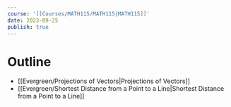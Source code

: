 ```yaml
---
course: '[[Courses/MATH115/MATH115|MATH115]]'
date: 2023-09-25
publish: true
---
```


# Outline
- [[Evergreen/Projections of Vectors|Projections of Vectors]]
- [[Evergreen/Shortest Distance from a Point to a Line|Shortest Distance from a Point to a Line]]
